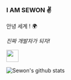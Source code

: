 ### I AM SEWON ✌️


안녕 세계 ! 🌍

_진짜 개발자가 되자!_

<img style="backgroud-color:black" height="32" width="32" src="https://unpkg.com/simple-icons@v3/icons/java.svg" />


![Sewon's github stats](https://github-readme-stats.vercel.app/api?username=IAMSEWON&show_icons=true)
